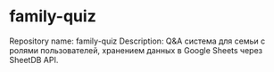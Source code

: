 # family-quiz
Repository name: family-quiz  Description: Q&amp;A система для семьи с ролями пользователей, хранением данных в Google Sheets через SheetDB API.
